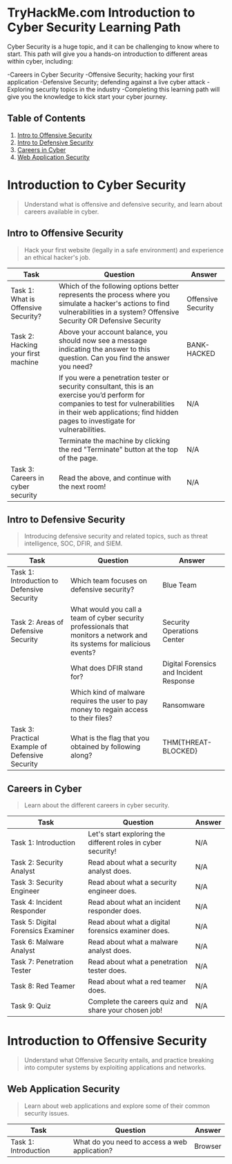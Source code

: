 # TryHackMe.com Introduction to Cyber Security Learning Path

Cyber Security is a huge topic, and it can be challenging to know where to start. This path will give you a hands-on introduction to different areas within cyber, including:

-Careers in Cyber Security
-Offensive Security; hacking your first application
-Defensive Security; defending against a live cyber attack
-Exploring security topics in the industry
-Completing this learning path will give you the knowledge to kick start your cyber journey.

## Table of Contents

01. [Intro to Offensive Security](#intro-to-offensive-security)<br>
02. [Intro to Defensive Security](#intro-to-defensive-security)<br>
03. [Careers in Cyber](#careers-in-cyber)<br>
04. [Web Application Security](#web-application-security)<br>

# Introduction to Cyber Security

> Understand what is offensive and defensive security, and learn about careers available in cyber.

## Intro to Offensive Security

> Hack your first website (legally in a safe environment) and experience an ethical hacker's job.

| Task | Question | Answer |
|------|----------|--------|
|Task 1: What is Offensive Security? | Which of the following options better represents the process where you simulate a hacker's actions to find vulnerabilities in a system? Offensive Security OR Defensive Security | Offensive Security |
|Task 2: Hacking your first machine | Above your account balance, you should now see a message indicating the answer to this question. Can you find the answer you need? | BANK-HACKED |
| | If you were a penetration tester or security consultant, this is an exercise you’d perform for companies to test for vulnerabilities in their web applications; find hidden pages to investigate for vulnerabilities. | N/A |
| | Terminate the machine by clicking the red "Terminate" button at the top of the page. | N/A | 
|Task 3: Careers in cyber security | Read the above, and continue with the next room! | N/A |

## Intro to Defensive Security

> Introducing defensive security and related topics, such as threat intelligence, SOC, DFIR, and SIEM.

| Task | Question | Answer |
|------|----------|--------|
|Task 1: Introduction to Defensive Security | Which team focuses on defensive security? | Blue Team |
|Task 2: Areas of Defensive Security | What would you call a team of cyber security professionals that monitors a network and its systems for malicious events? | Security Operations Center |
| | What does DFIR stand for? | Digital Forensics and Incident Response |
| | Which kind of malware requires the user to pay money to regain access to their files? | Ransomware |
|Task 3: Practical Example of Defensive Security | What is the flag that you obtained by following along? | THM{THREAT-BLOCKED} |

## Careers in Cyber

> Learn about the different careers in cyber security.

| Task | Question | Answer |
|------|----------|--------|
|Task 1: Introduction | Let's start exploring the different roles in cyber security! | N/A |
|Task 2: Security Analyst | Read about what a security analyst does. | N/A |
|Task 3: Security Engineer | Read about what a security engineer does. | N/A |
|Task 4: Incident Responder | Read about what an incident responder does. | N/A |
|Task 5: Digital Forensics Examiner | Read about what a digital forensics examiner does. | N/A |
|Task 6: Malware Analyst | Read about what a malware analyst does. | N/A |
|Task 7: Penetration Tester | Read about what a penetration tester does. | N/A |
|Task 8: Red Teamer | Read about what a red teamer does. | N/A |
|Task 9: Quiz | Complete the careers quiz and share your chosen job! | N/A |

# Introduction to Offensive Security

> Understand what Offensive Security entails, and practice breaking into computer systems by exploiting applications and networks.

## Web Application Security

> Learn about web applications and explore some of their common security issues.

| Task | Question | Answer |
|------|----------|--------|
|Task 1: Introduction | What do you need to access a web application? | Browser |